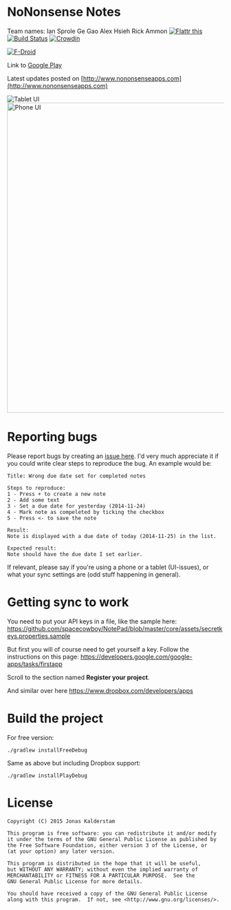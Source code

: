 # NoNonsense Notes
Team names:
Ian Sprole
Ge Gao
Alex Hsieh
Rick Ammon
<a href="https://flattr.com/submit/auto?user_id=spacecowboy&url=https%3A%2F%2Fgithub.com%2Fspacecowboy%2Fnotepad%2F" target="_blank"><img src="http://api.flattr.com/button/flattr-badge-large.png" alt="Flattr this" title="Flattr this" border="0"></a> [![Build Status](https://travis-ci.org/spacecowboy/NotePad.svg?branch=master)](https://travis-ci.org/spacecowboy/NotePad) [![Crowdin](https://d322cqt584bo4o.cloudfront.net/nononsensenotes/localized.png)](https://crowdin.com/project/nononsensenotes)

[![F-Droid](https://f-droid.org/wiki/images/0/0f/F-Droid-button_smaller.png)](https://f-droid.org/repository/browse/?fdid=com.nononsenseapps.notepad)

Link to [Google Play](https://play.google.com/store/apps/details?id=com.nononsenseapps.notepad)

Latest updates posted on [http://www.nononsenseapps.com](http://www.nononsenseapps.com)

<img src="tablet.png" alt="Tablet UI" />

<img src="phone.png" alt="Phone UI" height="720" />

# Reporting bugs
Please report bugs by creating an [issue here](https://github.com/spacecowboy/NotePad/issues).
I'd very much appreciate it if you could write clear steps to reproduce the bug. An example would be:

```
Title: Wrong due date set for completed notes

Steps to reproduce:
1 - Press + to create a new note
2 - Add some text
3 - Set a due date for yesterday (2014-11-24)
4 - Mark note as compeleted by ticking the checkbox
5 - Press <- to save the note

Result:
Note is displayed with a due date of today (2014-11-25) in the list.

Expected result:
Note should have the due date I set earlier.
```

If relevant, please say if you're using a phone or a tablet (UI-issues), or what your sync settings are (odd stuff happening in general).

# Getting sync to work
You need to put your API keys in a file, like the sample here:
https://github.com/spacecowboy/NotePad/blob/master/core/assets/secretkeys.properties.sample

But first you will of course need to get yourself a key. Follow the instructions on this page:
https://developers.google.com/google-apps/tasks/firstapp

Scroll to the section named __Register your project__.

And similar over here https://www.dropbox.com/developers/apps

# Build the project

For free version:

    ./gradlew installFreeDebug

Same as above but including Dropbox support:

    ./gradlew installPlayDebug

# License

```
Copyright (C) 2015 Jonas Kalderstam

This program is free software: you can redistribute it and/or modify
it under the terms of the GNU General Public License as published by
the Free Software Foundation, either version 3 of the License, or
(at your option) any later version.

This program is distributed in the hope that it will be useful,
but WITHOUT ANY WARRANTY; without even the implied warranty of
MERCHANTABILITY or FITNESS FOR A PARTICULAR PURPOSE.  See the
GNU General Public License for more details.

You should have received a copy of the GNU General Public License
along with this program.  If not, see <http://www.gnu.org/licenses/>.
```
